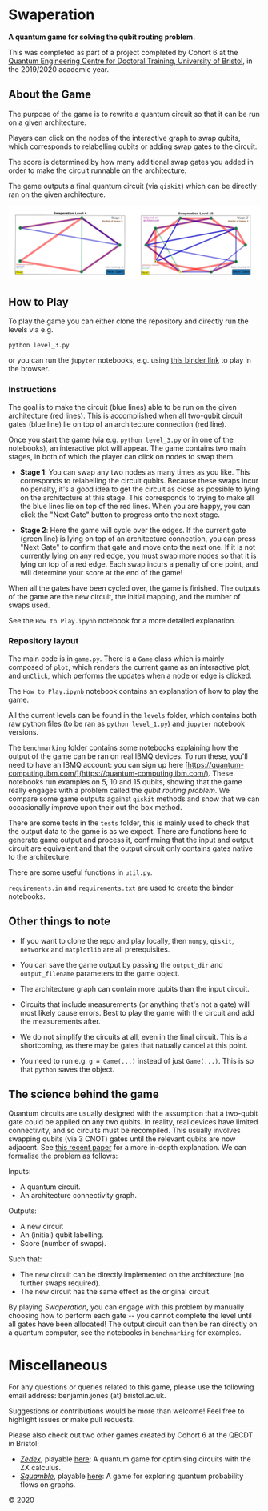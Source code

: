 # Swaperation

**A quantum game for solving the qubit routing problem.**

This was completed as part of a project completed by Cohort 6 at the [Quantum Engineering Centre for Doctoral Training, University of Bristol](http://www.bristol.ac.uk/quantum-engineering/), in the 2019/2020 academic year.

## About the Game

The purpose of the game is to rewrite a quantum circuit so that it can be run on a given architecture.

Players can click on the nodes of the interactive graph to swap qubits, which corresponds to relabelling qubits or adding swap gates to the circuit.

The score is determined by how many additional swap gates you added in order to make the circuit runnable on the architecture.

The game outputs a final quantum circuit (via `qiskit`) which can be directly ran on the given architecture.

<img src="gameplay.jpg">


## How to Play

To play the game you can either clone the repository and directly run the levels via e.g.

```
python level_3.py
```

or you can run the `jupyter` notebooks, e.g. using [this binder link](https://mybinder.org/v2/gh/jenjaminbones/qgame/master) to play in the browser.


### Instructions

The goal is to make the circuit (blue lines) able to be run on the given architecture (red lines). 
This is accomplished when all two-qubit circuit gates (blue line) lie on top of an architecture connection (red line). 

Once you start the game (via e.g. `python level_3.py` or in one of the notebooks), an interactive plot will appear. 
The game contains two main stages, in both of which the player can click on nodes to swap them.

* **Stage 1**: You can swap any two nodes as many times as you like. This corresponds to relabelling the circuit qubits.
 Because these swaps incur no penalty, it's a good idea to get the circuit as close as possible to lying on the architecture at this stage.
 This corresponds to trying to make all the blue lines lie on top of the red lines. When you are happy, you can click the "Next Gate" button to progress onto the next stage.
 
 * **Stage 2**: Here the game will cycle over the edges. If the current gate (green line) is lying on top of an architecture connection,
 you can press "Next Gate" to confirm that gate and move onto the next one. If it is not currently lying on any red edge, you must swap more nodes so that it is lying on top of a red edge.
 Each swap incurs a penalty of one point, and will determine your score at the end of the game!
 
 When all the gates have been cycled over, the game is finished. The outputs of the game are the new circuit, the initial mapping, and the number of swaps used. 

See the `How to Play.ipynb` notebook for a more detailed explanation.

### Repository layout

The main code is in `game.py`.  There is a `Game` class which
is mainly composed of `plot`, which renders the current game as an interactive plot, and `onClick`,
which performs the updates when a node or edge is clicked.

The `How to Play.ipynb` notebook contains an explanation of how to play the game.

All the current levels can be found in the `levels` folder, which contains both raw python files (to be ran as `python level_1.py`)
and `jupyter` notebook versions.

The `benchmarking` folder contains some notebooks explaining how the output of the game can be ran on real IBMQ devices. To run these, you'll need to have an IBMQ account: you can sign up here
[https://quantum-computing.ibm.com/](https://quantum-computing.ibm.com/). These notebooks run examples on 5, 10 and 15 qubits, showing that the game really engages with a problem called the _qubit routing problem_. We compare
some game outputs against `qiskit` methods and show that we can occasionally improve upon their out the box method.

There are some tests in the `tests` folder, this is mainly used to check that the output data to the game is as we expect.
There are functions here to generate game output and process it, confirming that the input and output circuit are equivalent and that
the output circuit only contains gates native to the architecture.

There are some useful functions in `util.py`.

`requirements.in` and `requirements.txt` are used to create the binder notebooks. 

## Other things to note

* If you want to clone the repo and play locally, then `numpy`, `qiskit`, `networkx` and `matplotlib` are all prerequisites.

* You can save the game output by passing the `output_dir` and `output_filename` parameters to the game object.

* The architecture graph can contain more qubits than the input circuit.

* Circuits that include measurements (or anything that's not a gate) will most likely cause errors. Best to play the game with the circuit and add the measurements after.

* We do not simplify the circuits at all, even in the final circuit. This is a shortcoming, as there may be gates that natually cancel at this point.

* You need to run e.g. `g = Game(...)` instead of just `Game(...)`. This is so that `python` saves the object. 


## The science behind the game

Quantum circuits are usually designed with the assumption that a two-qubit gate could be applied on any two qubits.
In reality, real devices have limited connectivity, and so circuits must be recompiled. This usually involves swapping qubits
(via 3 CNOT) gates until the relevant qubits are now adjacent. See [this recent paper](https://arxiv.org/abs/1902.08091) for a more in-depth explanation. We can formalise the problem as follows: 

Inputs:

* A quantum circuit.
* An architecture connectivity graph.

Outputs:

* A new circuit
* An (initial) qubit labelling.
* Score (number of swaps).

Such that:

* The new circuit can be directly implemented on the architecture (no further swaps required).
* The new circuit has the same effect as the original circuit.

By playing _Swaperation_, you can engage with this problem by manually choosing how to perform each gate -- 
you cannot complete the level until all gates have been allocated! The output circuit can then be ran directly on a quantum computer,
see the notebooks in `benchmarking` for examples.

# Miscellaneous

For any questions or queries related to this game, please use the following email address: benjamin.jones (at) bristol.ac.uk.

Suggestions or contributions would be more than welcome! Feel free to highlight issues or make pull requests.



Please also check out two other games created by Cohort 6 at the QECDT in Bristol:
* [_Zedex_](https://github.com/qecdt-cohort6/zedex), playable [here](https://de-luxham.github.io/web/basic_rules.html): A quantum game for optimising circuits with the ZX calculus.
* [_Squamble_](https://github.com/qecdt-cohort6/squamble), playable [here](https://naomisolomons.github.io/index_v2.html): A game for exploring quantum probability flows on graphs. 


© 2020
